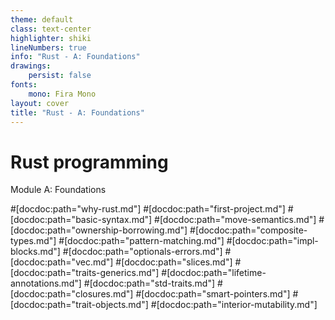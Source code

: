 ```yaml
---
theme: default
class: text-center
highlighter: shiki
lineNumbers: true
info: "Rust - A: Foundations"
drawings:
    persist: false
fonts:
    mono: Fira Mono
layout: cover
title: "Rust - A: Foundations"
---
```


# Rust programming

Module A: Foundations

#[docdoc:path="why-rust.md"]
#[docdoc:path="first-project.md"]
#[docdoc:path="basic-syntax.md"]
#[docdoc:path="move-semantics.md"]
#[docdoc:path="ownership-borrowing.md"]
#[docdoc:path="composite-types.md"]
#[docdoc:path="pattern-matching.md"]
#[docdoc:path="impl-blocks.md"]
#[docdoc:path="optionals-errors.md"]
#[docdoc:path="vec.md"]
#[docdoc:path="slices.md"]
#[docdoc:path="traits-generics.md"]
#[docdoc:path="lifetime-annotations.md"]
#[docdoc:path="std-traits.md"]
#[docdoc:path="closures.md"]
#[docdoc:path="smart-pointers.md"]
#[docdoc:path="trait-objects.md"]
#[docdoc:path="interior-mutability.md"]
